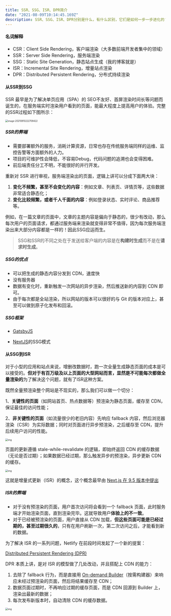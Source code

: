 ```yaml
---
title: SSR、SSG、ISR、DPR简介
date: "2021-08-09T10:14:45.169Z"
description: SSR、SSG、ISR、DPR分别是什么，有什么区别，它们是如何一步一步进化的？
---
```


#### 名词解释

- CSR：Client Side Rendering，客户端渲染（大多数前端开发者集中的领域）
- SSR：Server Side Rendering，服务端渲染
- SSG：Static Site Generation，静态站点生成（我的博客就是）
- ISR：Incremental Site Rendering，增量站点渲染
- DPR：Distributed Persistent Rendering，分布式持续渲染

#### 从SSR到SSG

SSR 最早是为了解决单页应用（SPA）的 SEO不友好、首屏渲染时间长等问题而诞生的，在服务端实时渲染用户看到的页面，能最大程度上提高用户的体验。完整的SSR过程如下图所示：

 <img src="https://obs-1d2f.oss-cn-hangzhou.aliyuncs.com/images/image-20210810222708422.png" alt="image-20210810222708422" style="zoom:50%;" />

##### SSR的弊端

- 需要部署额外的服务，消耗计算资源，日常也存在传统服务端同样的运维、监控告警等方面额外的人力。
- 项目的可维护性会降低，不容易Debug，代码问题的追溯也会变得困难。
- 前后端责任分工不明，不能很好的并行开发。

重新对 SSR 进行审视，服务端渲染出的页面，逻辑上讲可以分成下面两大块：

1. **变化不频繁，甚至不会变化的内容**：例如文章、列表页、详情页等，这些数据非常适合静态化；
2. **变化比较频繁，或者千人千面的内容**：例如登录状态、实时评论、商品推荐等。

例如，在一篇文章的页面中，文章的主题内容是偏向于静态的，很少有改动，那么每次用户的页面请求，都通过服务端来渲染就变得非常不值得，因为每次服务端渲染出来大部分内容都是一样的！因此SSG应运而生。

> SSG和SSR的不同之处在于发送给客户端的内容是在**构建时生成**而不是在**请求时生成**。

##### SSG的优点

- 可以把生成的静态内容分发到 CDN，速度快
- 没有服务器
- 数据有变化时，重新触发一次网站的异步渲染，然后推送新的内容到 CDN 即可。
- 由于每次都是全站渲染，所以网站的版本可以很好的与 Git 的版本对应上，甚至可以做到原子化发布和回滚。

##### SSG框架

- [GatsbyJS](https://www.gatsbyjs.com/)	

- [NextJS](https://nextjs.org/)的SSG模式

  

#### 从SSG到ISR

对于小型的应用和站点来说，增删改数据时，跑一次全量生成静态页面的成本是可以接受的。**但对于有百万级及以上页面的大型网站而言，显然是不可能每次都做全量渲染的**为了解决这个问题，就有了ISR这种方案。

既然全量预渲染整个网站是不现实的，那么我们可以做一个切分：

1、**关键性的页面**（如网站首页、热点数据等）预渲染为静态页面，缓存至 CDN，保证最佳的访问性能；

2、**非关键性的页面**（如流量很少的老旧内容）先响应 fallback 内容，然后浏览器渲染（CSR）为实际数据；同时对页面进行异步预渲染，之后缓存至 CDN，提升后续用户访问的性能。

 <img src="https://pic1.zhimg.com/80/v2-9268a31db4779be8dfa01fbfa13c1524_1440w.jpg" alt="img" style="zoom:50%;" />

页面的更新遵循 stale-while-revalidate 的逻辑，即始终返回 CDN 的缓存数据（无论是否过期）；如果数据已经过期，那么触发异步的预渲染，异步更新 CDN 的缓存。

<img src="https://pic3.zhimg.com/80/v2-b4954ced325187f5894ab46e0eaf0c16_1440w.jpg" alt="img" style="zoom:50%;" />

这就是增量式更新（ISR）的概念，这个概念最早由 [Next.js 在 9.5 版本中提出](https://link.zhihu.com/?target=https%3A//nextjs.org/blog/next-9-5%23stable-incremental-static-regeneration)

##### ISR的弊端

- 对于没有预渲染的页面，用户首次访问将会看到一个 fallback 页面，此时服务端才开始渲染页面，直到渲染完毕。这就导致用户**体验上的不一致**。
- 对于已经被预渲染的页面，用户直接从 CDN 加载，**但这些页面可能是已经过期的，甚至过期很久的**，只有在用户刷新一次，第二次访问之后，才能看到新的数据。

为了解决 ISR 的一系列问题，Netlify 在前段时间发起了一个新的提案：

[Distributed Persistent Rendering (DPR)](https://link.zhihu.com/?target=https%3A//github.com/jamstack/jamstack.org/discussions/549)

DPR 本质上讲，是对 ISR 的模型做了几处改动，并且搭配上 CDN 的能力：

1. 去除了 fallback 行为，而是直接用 [On-demand Builder](https://link.zhihu.com/?target=https%3A//www.netlify.com/blog/2021/04/14/faster-builds-for-large-sites-on-netlify-with-on-demand-builders-now-in-early-access/)（按需构建器）来响应未经过预渲染的页面，然后将结果缓存至 CDN；
2. 数据页面过期时，不再响应过期的缓存页面，而是 CDN 回源到 Builder 上，渲染出最新的数据；
3. 每次发布新版本时，自动清除 CDN 的缓存数据。

<img src="https://pic3.zhimg.com/80/v2-2e1ad7f07dcd5986606f763f62894aae_1440w.jpg" alt="img" style="zoom:50%;" />

